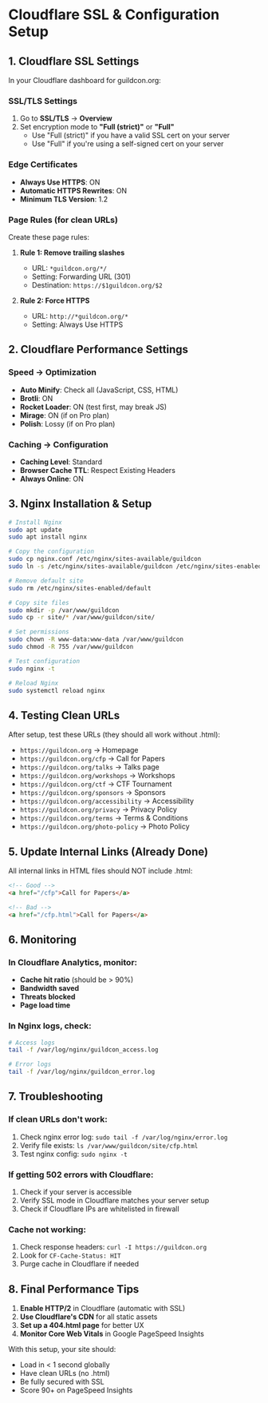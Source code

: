 # Cloudflare SSL & Configuration Setup

## 1. Cloudflare SSL Settings

In your Cloudflare dashboard for guildcon.org:

### SSL/TLS Settings
1. Go to **SSL/TLS** → **Overview**
2. Set encryption mode to **"Full (strict)"** or **"Full"**
   - Use "Full (strict)" if you have a valid SSL cert on your server
   - Use "Full" if you're using a self-signed cert on your server

### Edge Certificates
- **Always Use HTTPS**: ON
- **Automatic HTTPS Rewrites**: ON
- **Minimum TLS Version**: 1.2

### Page Rules (for clean URLs)
Create these page rules:

1. **Rule 1: Remove trailing slashes**
   - URL: `*guildcon.org/*/ `
   - Setting: Forwarding URL (301)
   - Destination: `https://$1guildcon.org/$2`

2. **Rule 2: Force HTTPS**
   - URL: `http://*guildcon.org/*`
   - Setting: Always Use HTTPS

## 2. Cloudflare Performance Settings

### Speed → Optimization
- **Auto Minify**: Check all (JavaScript, CSS, HTML)
- **Brotli**: ON
- **Rocket Loader**: ON (test first, may break JS)
- **Mirage**: ON (if on Pro plan)
- **Polish**: Lossy (if on Pro plan)

### Caching → Configuration
- **Caching Level**: Standard
- **Browser Cache TTL**: Respect Existing Headers
- **Always Online**: ON

## 3. Nginx Installation & Setup

```bash
# Install Nginx
sudo apt update
sudo apt install nginx

# Copy the configuration
sudo cp nginx.conf /etc/nginx/sites-available/guildcon
sudo ln -s /etc/nginx/sites-available/guildcon /etc/nginx/sites-enabled/

# Remove default site
sudo rm /etc/nginx/sites-enabled/default

# Copy site files
sudo mkdir -p /var/www/guildcon
sudo cp -r site/* /var/www/guildcon/site/

# Set permissions
sudo chown -R www-data:www-data /var/www/guildcon
sudo chmod -R 755 /var/www/guildcon

# Test configuration
sudo nginx -t

# Reload Nginx
sudo systemctl reload nginx
```

## 4. Testing Clean URLs

After setup, test these URLs (they should all work without .html):

- `https://guildcon.org` → Homepage
- `https://guildcon.org/cfp` → Call for Papers
- `https://guildcon.org/talks` → Talks page
- `https://guildcon.org/workshops` → Workshops
- `https://guildcon.org/ctf` → CTF Tournament
- `https://guildcon.org/sponsors` → Sponsors
- `https://guildcon.org/accessibility` → Accessibility
- `https://guildcon.org/privacy` → Privacy Policy
- `https://guildcon.org/terms` → Terms & Conditions
- `https://guildcon.org/photo-policy` → Photo Policy

## 5. Update Internal Links (Already Done)

All internal links in HTML files should NOT include .html:
```html
<!-- Good -->
<a href="/cfp">Call for Papers</a>

<!-- Bad -->
<a href="/cfp.html">Call for Papers</a>
```

## 6. Monitoring

### In Cloudflare Analytics, monitor:
- **Cache hit ratio** (should be > 90%)
- **Bandwidth saved**
- **Threats blocked**
- **Page load time**

### In Nginx logs, check:
```bash
# Access logs
tail -f /var/log/nginx/guildcon_access.log

# Error logs
tail -f /var/log/nginx/guildcon_error.log
```

## 7. Troubleshooting

### If clean URLs don't work:
1. Check nginx error log: `sudo tail -f /var/log/nginx/error.log`
2. Verify file exists: `ls /var/www/guildcon/site/cfp.html`
3. Test nginx config: `sudo nginx -t`

### If getting 502 errors with Cloudflare:
1. Check if your server is accessible
2. Verify SSL mode in Cloudflare matches your server setup
3. Check if Cloudflare IPs are whitelisted in firewall

### Cache not working:
1. Check response headers: `curl -I https://guildcon.org`
2. Look for `CF-Cache-Status: HIT`
3. Purge cache in Cloudflare if needed

## 8. Final Performance Tips

1. **Enable HTTP/2** in Cloudflare (automatic with SSL)
2. **Use Cloudflare's CDN** for all static assets
3. **Set up a 404.html page** for better UX
4. **Monitor Core Web Vitals** in Google PageSpeed Insights

With this setup, your site should:
- Load in < 1 second globally
- Have clean URLs (no .html)
- Be fully secured with SSL
- Score 90+ on PageSpeed Insights